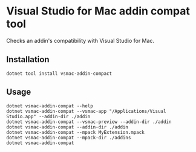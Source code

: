 # Visual Studio for Mac addin compat tool

Checks an addin's compatibility with Visual Studio for Mac. 

## Installation

    dotnet tool install vsmac-addin-compact

## Usage

```
dotnet vsmac-addin-compat --help
dotnet vsmac-addin-compat --vsmac-app "/Applications/Visual Studio.app" --addin-dir ./addin
dotnet vsmac-addin-compat --vsmac-preview --addin-dir ./addin
dotnet vsmac-addin-compat --addin-dir ./addin
dotnet vsmac-addin-compat --mpack MyExtension.mpack
dotnet vsmac-addin-compat --mpack-dir ./addins
dotnet vsmac-addin-compat
```
